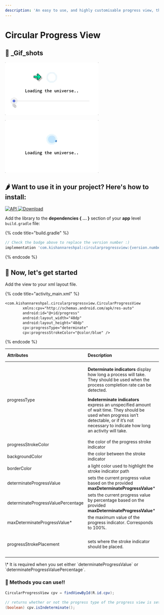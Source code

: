 ```yaml
---
description: 'An easy to use, and highly customisable progress view, that is circular!'
---
```


# Circular Progress View

## 🙈 _Gif_shots

![](.gitbook/assets/determinate-border-stroke.gif)

![](.gitbook/assets/indeterminate-stroke-border.gif)

## ​🌶 Want to use it in your project? Here's how to install:

[![API](https://img.shields.io/badge/API-14%2B-brightgreen.svg?style=flat)](https://android-arsenal.com/api?level=14)[ ![Download](https://api.bintray.com/packages/kishannareshpal/maven/circularprogressview/images/download.svg)](https://bintray.com/kishannareshpal/maven/circularprogressview/_latestVersion)

Add the library to the **dependencies { ... }** section of your **app** level `build.gradle` file:

{% code title="build.gradle" %}
```groovy
// Check the badge above to replace the version number :)
implementation 'com.kishannareshpal:circularprogressview:{version.number}'
```
{% endcode %}

## 🐌 Now, let's get started

Add the view to your xml layout file.

{% code title="activity\_main.xml" %}
```markup
<com.kishannareshpal.circularprogressview.CircularProgressView
        xmlns:cpv="http://schemas.android.com/apk/res-auto"
        android:id="@+id/progress"
        android:layout_width="48dp"
        android:layout_height="48dp"
        cpv:progressType="determinate"
        cpv:progressStrokeColor="@color/blue" />
```
{% endcode %}

<table>
  <thead>
    <tr>
      <th style="text-align:left"><b>Attributes</b>
      </th>
      <th style="text-align:left"><b>Description</b>
      </th>
      <th style="text-align:left"><b>Data Type</b>
      </th>
      <th style="text-align:left"><b>Possible Values</b>
      </th>
      <th style="text-align:left"><b>Default Value</b>
      </th>
      <th style="text-align:left"><b>Is Required?</b>
      </th>
    </tr>
  </thead>
  <tbody>
    <tr>
      <td style="text-align:left">progressType</td>
      <td style="text-align:left">
        <p><b>Determinate indicators</b> display how long a process will take. They
          should be used when the process completion rate can be detected.</p>
        <p></p>
        <p><b>Indeterminate indicators</b> express an unspecified amount of wait time.
          They should be used when progress isn&#x2019;t detectable, or if it&#x2019;s
          not necessary to indicate how long an activity will take.</p>
      </td>
      <td style="text-align:left">enum</td>
      <td style="text-align:left">
        <ul>
          <li><b>determinate</b>
          </li>
          <li><b>indeterminate</b>
          </li>
        </ul>
      </td>
      <td style="text-align:left"><b>indeterminate</b>
      </td>
      <td style="text-align:left">NO</td>
    </tr>
    <tr>
      <td style="text-align:left">progressStrokeColor</td>
      <td style="text-align:left">the color of the progress stroke indicator</td>
      <td style="text-align:left">color</td>
      <td style="text-align:left">n/a</td>
      <td style="text-align:left">#000000
        <br />(black)</td>
      <td style="text-align:left">NO</td>
    </tr>
    <tr>
      <td style="text-align:left">backgroundColor</td>
      <td style="text-align:left">the color between the stroke indicator</td>
      <td style="text-align:left">color</td>
      <td style="text-align:left">n/a</td>
      <td style="text-align:left">#FF000000
        <br />(transparent)</td>
      <td style="text-align:left">NO</td>
    </tr>
    <tr>
      <td style="text-align:left">borderColor</td>
      <td style="text-align:left">a light color used to highlight the stroke indicator path</td>
      <td style="text-align:left">color</td>
      <td style="text-align:left">n/a</td>
      <td style="text-align:left">#FF000000
        <br />(transparent)</td>
      <td style="text-align:left">NO</td>
    </tr>
    <tr>
      <td style="text-align:left">determinateProgressValue</td>
      <td style="text-align:left">sets the current progress value based on the provided <b>maxDeterminateProgressValue</b>*</td>
      <td
      style="text-align:left">float</td>
        <td style="text-align:left">n/a</td>
        <td style="text-align:left">n/a</td>
        <td style="text-align:left">NO</td>
    </tr>
    <tr>
      <td style="text-align:left">determinateProgressValuePercentage</td>
      <td style="text-align:left">sets the current progress value by percentage based on the provided <b>maxDeterminateProgressValue</b>*</td>
      <td
      style="text-align:left">float</td>
        <td style="text-align:left">n/a</td>
        <td style="text-align:left">n/a</td>
        <td style="text-align:left">NO</td>
    </tr>
    <tr>
      <td style="text-align:left">maxDeterminateProgressValue*</td>
      <td style="text-align:left">the maximum value of the progress indicator. Corresponds to 100%.</td>
      <td
      style="text-align:left">float</td>
        <td style="text-align:left">n/a</td>
        <td style="text-align:left">n/a</td>
        <td style="text-align:left">YES*</td>
    </tr>
    <tr>
      <td style="text-align:left">progressStrokePlacement</td>
      <td style="text-align:left">sets where the stroke indicator should be placed.</td>
      <td style="text-align:left">enum</td>
      <td style="text-align:left">
        <ul>
          <li>outside</li>
          <li>inside</li>
          <li>center</li>
        </ul>
      </td>
      <td style="text-align:left">inside</td>
      <td style="text-align:left">NO</td>
    </tr>
  </tbody>
</table>\* It is required when you set either `determinateProgressValue` or `determinateProgressValuePercentage`.



### 🥢 Methods you can use!!

```java
CircularProgressView cpv = findViewById(R.id.cpv);
```

```java
// returns whether or not the progress type of the progress view is set to ProgressType.INDETERMINATE
(boolean) cpv.isIndeterminate();
```

```java

```

